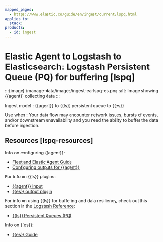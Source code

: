 ```yaml
---
mapped_pages:
  - https://www.elastic.co/guide/en/ingest/current/lspq.html
applies_to:
  stack:
products:
  - id: ingest
---
```


# Elastic Agent to Logstash to Elasticsearch: Logstash Persistent Queue (PQ) for buffering [lspq]

:::{image} /manage-data/images/ingest-ea-lspq-es.png
:alt: Image showing {{agent}} collecting data
:::

Ingest model
:   {{agent}} to {{ls}} persistent queue to {{es}}

Use when
:   Your data flow may encounter network issues, bursts of events, and/or downstream unavailability and you need the ability to buffer the data before ingestion.


## Resources [lspq-resources]

Info on configuring {{agent}}:

* [Fleet and Elastic Agent Guide](/reference/fleet/index.md)
* [Configuring outputs for {{agent}}](/reference/fleet/elastic-agent-output-configuration.md)

For info on {{ls}} plugins:

* [{{agent}} input](logstash-docs-md://lsr/plugins-inputs-elastic_agent.md)
* [{{es}} output plugin](logstash-docs-md://lsr/plugins-outputs-elasticsearch.md)

For info on using {{ls}} for buffering and data resiliency, check out this section in the [Logstash Reference](logstash://reference/index.md):

* [{{ls}} Persistent Queues (PQ)](logstash://reference/persistent-queues.md)

Info on {{es}}:

* [{{es}} Guide](elasticsearch://reference/index.md)

